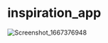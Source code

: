 # inspiration_app

![Screenshot_1667376948](https://user-images.githubusercontent.com/43003421/199502408-07a74aab-8a27-458d-88dd-285d76b95379.png)
